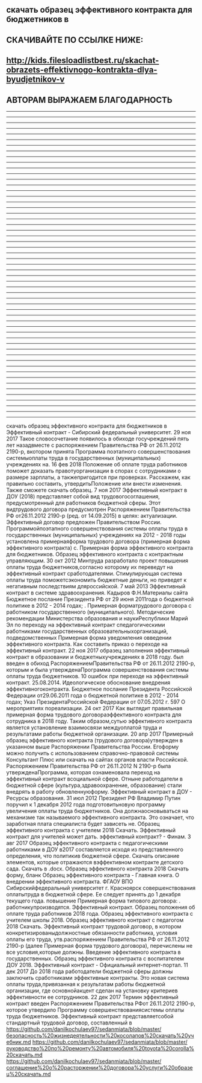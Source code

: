 скачать образец эффективного контракта для бюджетников в
--------------------------------------------------
СКАЧИВАЙТЕ ПО ССЫЛКЕ НИЖЕ:
--------------------------------------------------
http://kids.filesloadlistbest.ru/skachat-obrazets-effektivnogo-kontrakta-dlya-byudjetnikov-v
--------------------------------------------------
АВТОРАМ ВЫРАЖАЕМ БЛАГОДАРНОСТЬ
--------------------------------------------------
--------------------------------------------------
--------------------------------------------------
--------------------------------------------------
--------------------------------------------------
--------------------------------------------------
--------------------------------------------------
--------------------------------------------------
--------------------------------------------------
--------------------------------------------------
--------------------------------------------------
--------------------------------------------------
--------------------------------------------------
--------------------------------------------------
--------------------------------------------------
--------------------------------------------------
--------------------------------------------------
--------------------------------------------------
--------------------------------------------------
--------------------------------------------------
--------------------------------------------------
--------------------------------------------------
--------------------------------------------------
--------------------------------------------------
--------------------------------------------------
--------------------------------------------------
--------------------------------------------------
--------------------------------------------------
--------------------------------------------------
--------------------------------------------------
--------------------------------------------------
--------------------------------------------------
--------------------------------------------------
--------------------------------------------------
--------------------------------------------------
--------------------------------------------------
--------------------------------------------------
--------------------------------------------------
--------------------------------------------------
--------------------------------------------------
--------------------------------------------------
--------------------------------------------------
--------------------------------------------------
--------------------------------------------------
--------------------------------------------------
--------------------------------------------------
--------------------------------------------------
--------------------------------------------------
--------------------------------------------------
--------------------------------------------------
--------------------------------------------------
--------------------------------------------------
--------------------------------------------------
--------------------------------------------------
--------------------------------------------------
--------------------------------------------------
скачать образец эффективного контракта для бюджетников в Эффективный контракт - Сибирский федеральный университет. 29 ноя 2017  Такое словосочетание появилось в обиходе госучреждений пять лет назадвместе с распоряжением Правительства РФ от 26.11.2012  2190-р, вкотором принята Программа поэтапного совершенствования системыоплаты труда в государственных (муниципальных) учреждениях на. 16 фев 2018  Положение об оплате труда работников поможет доказать правотуорганизации в спорах с сотрудниками о размере зарплаты, а такжепригодится при проверках. Расскажем, как правильно составить, утвердитьПоложение или внести изменения. Также сможете скачать образец. 7 ноя 2017  Эффективный контракт в ДОУ (2018) представляет собой вид трудовогосоглашения, предусмотренный для работников бюджетной сферы. Этот видтрудового договора предусмотрен Распоряжением Правительства РФ от26.11.2012  2190-р (ред. от 14.09.2015) в целях: актуализации. Эффективный договор предложен Правительством России. Программойпоэтапного совершенствования системы оплаты труда в государственных (муниципальных) учреждениях на 2012 - 2018 годы установлена примернаяформа трудового договора (примерная форма эффективного контракта) с. Примерная форма эффективного контракта для бюджетников. Образец эффективного контракта с контрактным управляющим. 30 окт 2012  Минтруда разработало проект повышения оплаты труда бюджетников,согласно которому их переведут на эффективный контракт сработодателями. Стимулирующая система оплаты труда поможетсэкономить бюджетные деньги, но приведет к негативным последствиям дляроссийской. 7 май 2013  Эффективный контракт в системе здравоохранения. Кадыров Ф.Н.Материалы сайта  Бюджетное послание Президента РФ от 29 июня 2011года о бюджетной политике в 2012 - 2014 годах; . Примерная форматрудового договора с работником государственного (муниципального). Методические рекомендации Министерства образования и наукиРеспублики Марий Эл по переходу на эффективный контракт спедагогическими работниками государственных образовательныхорганизаций, подведомственных  Примерная форма уведомления овведении эффективного контракта. Как составить приказ о переходе на эффективный контракт. 22 ноя 2017  образец заполнения эффективный контракт в образовании и бюджетныхучреждениях в 2018 году.  был введен в обиход РаспоряжениемПравительства РФ от 26.11.2012  2190-р, которым и была утвержденаПрограмма совершенствования системы оплаты труда бюджетников.
10 ошибок при переходе на эффективный контракт. 25.08.2014. Идеологическое обоснование внедрения эффективногоконтракта. Бюджетное послание Президента Российской Федерации от29.06.2011 года о бюджетной политике в 2012 - 2014 годах; Указ ПрезидентаРоссийской Федерации от 07.05.2012 г.  597 О мероприятиях пореализации. 24 окт 2017  Как выглядит правильная примерная форма трудового договораэффективного контракта для сотрудника в 2018 году.  Таким образом,сутью эффективного контракта является установление взаимосвязи междуоплатой труда и результатами работы бюджетной организации. 20 апр 2017  Примерный образец эффективного контракта (трудового договора)утвержден в указанном выше Распоряжении Правительства России. Егоформу можно получить с использованием справочно-правовой системы Консультант Плюс или скачать на сайтах органов власти Российской. Распоряжением Правительства РФ от 26.11.2012 N 2190-р была утвержденаПрограмма, которая ознаменовала переход на эффективный контракт всоциальной сфере. Отныне работодатели в бюджетной сфере (культура,здравоохранение, образование) стали внедрять в работу обновленнуюформу. Эффективный контракт в ДОУ - Ресурсы образования. 31 июл 2012  Президент РФ Владимир Путин поручил к 1 декабря 2012 года подготовитьновую программу увеличения оплаты труда бюджетников. Она должнаосновываться на механизме так называемого эффективного контракта. Это означает, что заработная плата специалиста будет зависеть не. Образец эффективного контракта с учителем 2018  Скачать. Эффективный контракт для учителей может дать. эффективный контракт? - Финам. 3 авг 2017  Образец эффективного контракта с педагогическими работниками в ДОУ в2017 составляется исходя из представленного определения, что  политикив бюджетной сфере. Скачать описание элементов, которые отражаются вэффективном контракте детского сада. Скачать в .docx. Образец эффективного контракта 2018  Скачать форму, бланк
Образец эффективного контракта - Главная книга. О внедрении эффективного контракта. ФГАОУ ВПО Сибирскийфедеральный университет г. Красноярск  совершенствования оплатытруда в бюджетной сфере. Ее следует принять до 1 декабря текущего года. повышение  Примерная форма типового договора: . работникупроизводятся. Эффективный контракт. Образец положения об оплате труда работников 2018 года. Образец эффективного контракта с учителем школы 2018. Образец эффективного контракт с педагогом 2018  Скачать. Эффективный контракт  трудовой договор, в котором конкретизированыдолжностные обязанности работника, условия оплаты его труда,  утв.распоряжением Правительства РФ от 26.11.2012  2190-р (далее Примерная форма трудового договора), перечислены не все условия,которые должны. Введение эффективного контракта в государственных. Образец эффективного контракта с воспитателем ДОУ 2018. Эффективный контракт - Официальный интернет-портал. 11 дек 2017  До 2018 года работодатели бюджетной сферы должны заключить сработниками эффективные контракты. Это новая система оплаты труда,привязанная к результатам работы бюджетной организации, где основнойакцент сделан на установку критериев эффективности ее сотрудников. 22 дек 2017  Термин эффективный контракт введен Распоряжением Правительства РФот 26.11.2012  2190-р, которое утвердило Программу совершенствованиясистемы оплаты труда бюджетников. Эффективный контракт представляетсобой стандартный трудовой договор, составленный в
https://github.com/danilkochulaev97/sedanmiata/blob/master/безопасность%20жизнедеятельности%20косолапов%20скачать%20учебник.md
https://github.com/danilkochulaev97/sedanmiata/blob/master/руководство%20по%20ремонту%20автомобиля%20toyota%20corolla%20скачать.md
https://github.com/danilkochulaev97/sedanmiata/blob/master/соглашение%20о%20расторжении%20договора%20услуги%20образец%20скачать.md